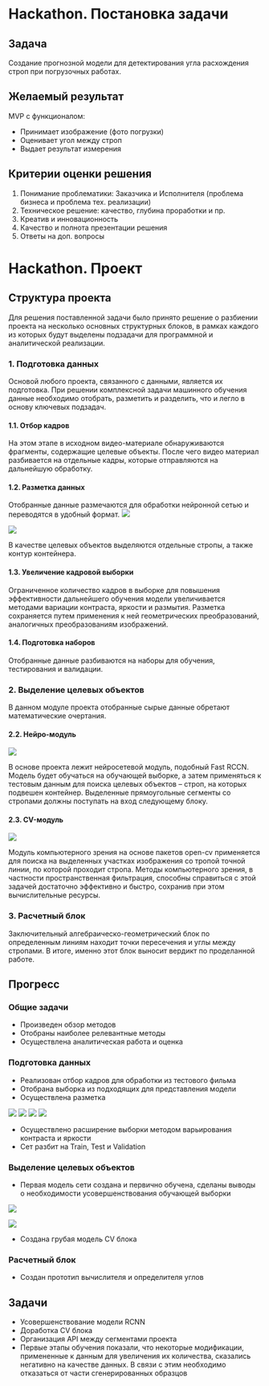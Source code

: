 # Hackathon. Постановка задачи
## Задача
Создание прогнозной модели для детектирования угла
расхождения строп при погрузочных работах.

## Желаемый результат
MVP с функционалом:
- Принимает изображение (фото погрузки)
- Оценивает угол между строп
- Выдает результат измерения

## Критерии оценки решения
1. Понимание проблематики: Заказчика и Исполнителя (проблема бизнеса
и проблема тех. реализации)
2. Техническое решение: качество, глубина проработки и пр.
3. Креатив и инновационность
4. Качество и полнота презентации решения
5. Ответы на доп. вопросы

# Hackathon. Проект
## Структура проекта
Для решения поставленной задачи было принято решение о разбиении проекта на несколько основных структурных блоков, в рамках каждого из которых будут выделены подзадачи для программной и аналитической реализации.
### 1. Подготовка данных
Основой любого проекта, связанного с данными, является их подготовка. При решении комплексной задачи машинного обучения данные необходимо отобрать, разметить и разделить, что и легло в основу ключевых подзадач.
#### 1.1. Отбор кадров
На этом этапе в исходном видео-материале обнаруживаются фрагменты, содержащие целевые объекты. После чего видео материал разбивается на отдельные кадры, которые отправляются на дальнейшую обработку.
#### 1.2. Разметка данных
Отобранные данные размечаются для обработки нейронной сетью и переводятся в удобный формат. 
![](images/detection_1.jpg?size=50)

![](images/detection_2.jpg?size=50)

В качестве целевых объектов выделяются отдельные стропы, а также контур контейнера.
#### 1.3. Увеличение кадровой выборки
Ограниченное количество кадров в выборке для повышения эффективности дальнейшего обучения модели увеличивается методами вариации контраста, яркости и размытия. Разметка сохраняется путем применения к ней геометрических преобразований, аналогичных преобразованиям изображений.
#### 1.4. Подготовка наборов
Отобранные данные разбиваются на наборы для обучения, тестирования и валидации.
### 2. Выделение целевых объектов
В данном модуле проекта отобранные сырые данные обретают математические очертания.
#### 2.2. Нейро-модуль
![](images/model.png?size=50)

В основе проекта лежит нейросетевой модуль, подобный Fast RCCN. Модель будет обучаться на обучающей выборке, а затем применяться к тестовым данным для поиска целевых объектов – строп, на которых подвешен контейнер. Выделенные прямоугольные сегменты со стропами должны поступать на вход следующему блоку.
#### 2.3. CV-модуль
![](images/lines.png?size=50)

Модуль компьютерного зрения на основе пакетов open-cv применяется для поиска на выделенных участках изображения со тропой точной линии, по которой проходит стропа. Методы компьютерного зрения, в частности пространственная фильтрация, способны справиться с этой задачей достаточно эффективно и быстро, сохранив при этом вычислительные ресурсы.
### 3. Расчетный блок
Заключительный алгебраическо-геометрический блок по определенным линиям находит точки пересечения и углы между стропами. В итоге, именно этот блок выносит вердикт по проделанной работе.
## Прогресс
### Общие задачи
 - Произведен обзор методов
 - Отобраны наиболее релевантные методы
 - Осуществлена аналитическая работа и оценка
### Подготовка данных
 - Реализован отбор кадров для обработки из тестового фильма
 - Отобрана выборка из подходящих для представления модели
 - Осуществлена разметка

![](images/img1.png?size=50)
![](images/img2.png?size=50)
![](images/img3.png?size=50)
![](images/img4.png?size=50)
 - Осуществлено расширение выборки методом варьирования контраста и яркости
 - Сет разбит на Train, Test и Validation
### Выделение целевых объектов
 - Первая модель сети создана и первично обучена, сделаны выводы о необходимости усовершенствования обучающей выборки

![](images/plot_1.jpg?size=50)

![](images/plot_2.jpg?size=50)

 - Создана грубая модель CV блока
### Расчетный блок
 - Создан прототип вычислителя и определителя углов
## Задачи
 - Усовершенствование модели RCNN 
 - Доработка СV блока
 - Организация API между сегментами проекта
 - Первые этапы обучения показали, что некоторые модификации, примененные к данным для увеличения их количества, сказались негативно на качестве данных. В связи с этим необходимо отказаться от части сгенерированных образцов
